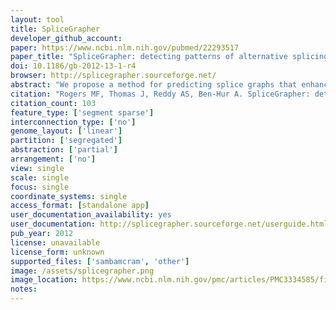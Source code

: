 ```yaml
---
layout: tool 
title: SpliceGrapher
developer_github_account: 
paper: https://www.ncbi.nlm.nih.gov/pubmed/22293517
paper_title: "SpliceGrapher: detecting patterns of alternative splicing from RNA-Seq data in the context of gene models and EST data."
doi: 10.1186/gb-2012-13-1-r4
browser: http://splicegrapher.sourceforge.net/
abstract: "We propose a method for predicting splice graphs that enhances curated gene models using evidence from RNA-Seq and EST alignments. Results obtained using RNA-Seq experiments in Arabidopsis thaliana show that predictions made by our SpliceGrapher method are more consistent with current gene models than predictions made by TAU and Cufflinks. Furthermore, analysis of plant and human data indicates that the machine learning approach used by SpliceGrapher is useful for discriminating between real and spurious splice sites, and can improve the reliability of detection of alternative splicing. SpliceGrapher is available for download at http://SpliceGrapher.sf.net."
citation: "Rogers MF, Thomas J, Reddy AS, Ben-Hur A. SpliceGrapher: detecting patterns of alternative splicing from RNA-Seq data in the context of gene models and EST data. Genome Biol. genomebiology.biomedcentral.com; 2012;13: R4."
citation_count: 103
feature_type: ['segment sparse']
interconnection_type: ['no']
genome_layout: ['linear']
partition: ['segregated']
abstraction: ['partial']
arrangement: ['no']
view: single
scale: single
focus: single
coordinate_systems: single
access_format: [standalone app]
user_documentation_availability: yes
user_documentation: http://splicegrapher.sourceforge.net/userguide.html
pub_year: 2012
license: unavailable
license_form: unknown
supported_files: ['sambamcram', 'other']
image: /assets/splicegrapher.png
image_location: https://www.ncbi.nlm.nih.gov/pmc/articles/PMC3334585/figure/F1/
notes: 
---
```

